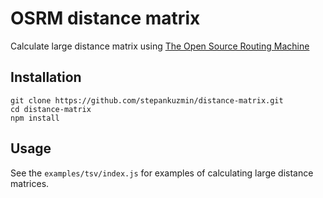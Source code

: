 # OSRM distance matrix

Calculate large distance matrix using [The Open Source Routing Machine](http://project-osrm.org/)

## Installation

```shell
git clone https://github.com/stepankuzmin/distance-matrix.git
cd distance-matrix
npm install
```

## Usage

See the `examples/tsv/index.js` for examples of calculating large distance matrices.
